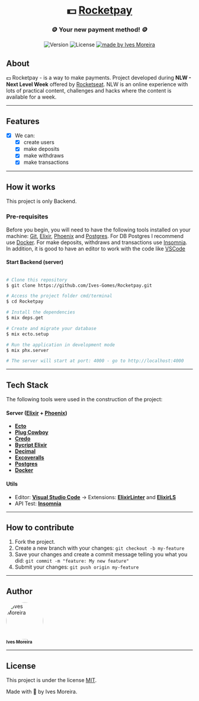<h1 align="center">
   💵 <a href="#"> Rocketpay </a>
</h1>

<h3 align="center">
    🪙 Your new payment method! 🪙
</h3>

<p align="center">
  <img alt="Version" src="https://img.shields.io/badge/version-1.0.0-red">
    
   <img alt="License" src="https://img.shields.io/badge/license-MIT-brightgreen">

  <a href="https://www.linkedin.com/in/ives-moreira-8871b318a/">
    <img alt="made by Ives Moreira" src="https://img.shields.io/badge/made by-Ives Moreira-blueviolet">
  </a>
</p>

## About

💵 Rocketpay - is a way to make payments.
Project developed during **NLW - Next Level Week** offered by [Rocketseat](https://blog.rocketseat.com.br/primeira-next-level-week/). NLW is an online experience with lots of practical content, challenges and hacks where the content is available for a week.

---

## Features

- [x] We can:
  - [x] create users
  - [x] make deposits
  - [x] make withdraws
  - [x] make transactions

---

## How it works

This project is only Backend.

### Pre-requisites

Before you begin, you will need to have the following tools installed on your machine:
[Git](https://git-scm.com), [Elixir](https://elixir-lang.org/install.html), [Phoenix](https://hexdocs.pm/phoenix/installation.html#phoenix) and [Postgres](https://www.postgresql.org/download/). For DB Postgres I recommend use [Docker](https://www.docker.com/get-started). For make deposits, withdraws and transactions use [Insomnia](https://insomnia.rest/download/).
In addition, it is good to have an editor to work with the code like [VSCode](https://code.visualstudio.com/)

#### Start Backend (server)

```bash

# Clone this repository
$ git clone https://github.com/Ives-Gomes/Rocketpay.git

# Access the project folder cmd/terminal
$ cd Rocketpay

# Install the dependencies
$ mix deps.get

# Create and migrate your database 
$ mix ecto.setup

# Run the application in development mode
$ mix phx.server

# The server will start at port: 4000 - go to http://localhost:4000

```

---

## Tech Stack

The following tools were used in the construction of the project:

#### **Server** ([Elixir](https://elixir-lang.org/) + [Phoenix](https://hexdocs.pm/phoenix/))

- **[Ecto](https://hexdocs.pm/ecto/Ecto.html)**
- **[Plug Cowboy](https://github.com/elixir-plug/plug_cowboy)**
- **[Credo](https://github.com/rrrene/credo)**
- **[Bycript Elixir](https://github.com/riverrun/bcrypt_elixir)**
- **[Decimal](https://hexdocs.pm/decimal/readme.html)**
- **[Excoveralls](https://github.com/parroty/excoveralls)**
- **[Postgres](https://www.postgresql.org/)**
- **[Docker](https://www.docker.com/)**

#### **Utils**

- Editor: **[Visual Studio Code](https://code.visualstudio.com/)** → Extensions: **[ElixirLinter](https://marketplace.visualstudio.com/items?itemName=iampeterbanjo.elixirlinter)** and **[ElixirLS](https://marketplace.visualstudio.com/items?itemName=JakeBecker.elixir-ls)**
- API Test: **[Insomnia](https://insomnia.rest/)**

---

## How to contribute

1. Fork the project.
2. Create a new branch with your changes: `git checkout -b my-feature`
3. Save your changes and create a commit message telling you what you did: `git commit -m "feature: My new feature"`
4. Submit your changes: `git push origin my-feature`

---

## Author

<a href="https://www.linkedin.com/in/ives-moreira-8871b318a/">
 <img style="border-radius: 50%;" src="https://avatars0.githubusercontent.com/u/53413719?s=460&u=1e98084c7754352365563418c0566299f52c7e39&v=4" width="100px;" alt="Ives Moreira"/>
 <br />
 <sub><b>Ives Moreira</b></sub></a> <a href="https://www.linkedin.com/in/ives-moreira-8871b318a/" title="Linkedin"></a>
 <br />

---

## License

This project is under the license [MIT](./LICENSE).

Made with 💜 by Ives Moreira.
